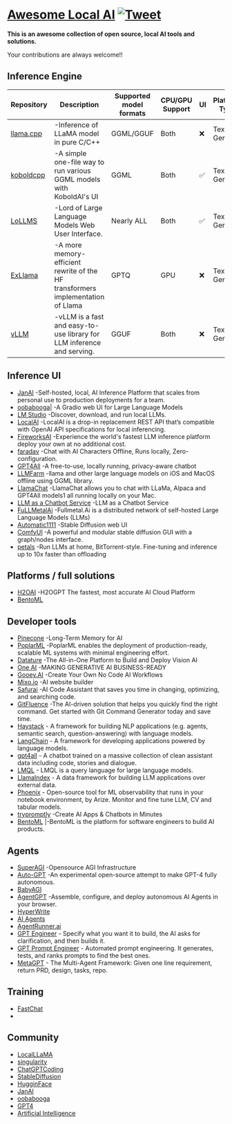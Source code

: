 

# [Awesome Local AI](https://github.com/janhq/awesome-local-ai) [![Tweet](https://img.shields.io/twitter/url/http/shields.io.svg?style=social)](https://twitter.com/intent/tweet?text=Awesome%20Local%20AI%20-%20a%20collection%20of%20open%20source,%20local%20AI%20tools%20and%20solutions%20by%20@jan_dotai&url=https://github.com/janhq/awesome-local-ai&hashtags=AI,OpenSource)

**This is an awesome collection of open source, local AI tools and solutions.**

  Your contributions are always welcome!!


## Inference Engine

| Repository | Description | Supported model formats | CPU/GPU Support | UI | Platform Type
|------------|-----------|------------|------------|------------|------------|
[llama.cpp](https://github.com/ggerganov/llama.cpp) |-Inference of LLaMA model in pure C/C++ | GGML/GGUF | Both | ❌ | Text-Gen
[koboldcpp](https://github.com/LostRuins/koboldcpp)| -A simple one-file way to run various GGML models with KoboldAI's UI | GGML| Both| ✅| Text-Gen
[LoLLMS](https://github.com/ParisNeo/lollms)| -Lord of Large Language Models Web User Interface. | Nearly ALL |Both |✅ |Text-Gen
[ExLlama](https://github.com/turboderp/exllama) |-A more memory-efficient rewrite of the HF transformers implementation of Llama | GPTQ |GPU| ❌ |Text-Gen
[vLLM](https://github.com/vllm-project/vllm) |-vLLM is a fast and easy-to-use library for LLM inference and serving. |GGUF|Both |❌|Text-Gen

## Inference UI
* [JanAI](https://github.com/janhq/jan.git) -Self-hosted, local, AI Inference Platform that scales from personal use to production deployments for a team.
* [oobabooga](https://github.com/oobabooga/text-generation-webui)| -A Gradio web UI for Large Language Models
* [LM Studio](https://lmstudio.ai/) -Discover, download, and run local LLMs.
* [LocalAI](https://github.com/go-skynet/LocalAI) -LocalAI is a drop-in replacement REST API that’s compatible with OpenAI API specifications for local inferencing. 
* [FireworksAI](https://app.fireworks.ai/) -Experience the world's fastest LLM inference platform deploy your own at no additional cost. 
* [faradav](https://faraday.dev/) -Chat with AI Characters Offline, Runs locally, Zero-configuration. 
* [GPT4All](https://gpt4all.io) -A free-to-use, locally running, privacy-aware chatbot
* [LLMFarm](https://github.com/guinmoon/LLMFarm) -llama and other large language models on iOS and MacOS offline using GGML library.
* [LlamaChat](https://llamachat.app/) -LlamaChat allows you to chat with LLaMa, Alpaca and GPT4All models1 all running locally on your Mac.
* [LLM as a Chatbot Service](https://github.com/deep-diver/LLM-As-Chatbot) -LLM as a Chatbot Service
* [FuLLMetalAi](https://www.fullmetal.ai/) -Fullmetal.Ai is a distributed network of self-hosted Large Language Models (LLMs)
* [Automatic1111](https://github.com/AUTOMATIC1111/stable-diffusion-webui) -Stable Diffusion web UI
* [ComfyUI](https://github.com/comfyanonymous/ComfyUI) -A powerful and modular stable diffusion GUI with a graph/nodes interface.
* [petals](https://github.com/bigscience-workshop/petals) -Run LLMs at home, BitTorrent-style. Fine-tuning and inference up to 10x faster than offloading


## Platforms / full solutions
* [H2OAI](https://h2o.ai/#tabs-320f3fc63d-item-aa19ad7787-tab) -H2OGPT The fastest, most accurate AI Cloud Platform
* [BentoML](https://github.com/bentoml/BentoML)

## Developer tools
* [Pinecone](https://www.pinecone.io) -Long-Term Memory for AI
* [PoplarML](https://www.poplarml.com) -PoplarML enables the deployment of production-ready, scalable ML systems with minimal engineering effort.
* [Datature](https://datature.io) -The All-in-One Platform to Build and Deploy Vision AI 
* [One AI](https://www.oneai.com/) -MAKING GENERATIVE AI BUSINESS-READY
* [Gooey.AI](https://gooey.ai/) -Create Your Own No Code AI Workflows
* [Mixo.io](https://mixo.io/?via=futurepedia) -AI website builder
* [Safurai](https://www.safurai.com) -AI Code Assistant that saves you time in changing, optimizing, and searching code.
* [GitFluence](https://www.gitfluence.com) -The AI-driven solution that helps you quickly find the right command. Get started with Git Command Generator today and save time.
* [Haystack](https://haystack.deepset.ai/) - A framework for building NLP applications (e.g. agents, semantic search, question-answering) with language models.
* [LangChain](https://langchain.com/) - A framework for developing applications powered by language models.
* [gpt4all](https://github.com/nomic-ai/gpt4all) - A chatbot trained on a massive collection of clean assistant data including code, stories and dialogue.
* [LMQL](https://lmql.ai/) - LMQL is a query language for large language models.
* [LlamaIndex](https://www.llamaindex.ai/) - A data framework for building LLM applications over external data.
* [Phoenix](https://phoenix.arize.com/) - Open-source tool for ML observability that runs in your notebook environment, by Arize. Monitor and fine tune LLM, CV and tabular models.
* [trypromptly](https://trypromptly.com/) -Create AI Apps & Chatbots in Minutes
* [BentoML](https://www.bentoml.com/) |-BentoML is the platform for software engineers to build AI products.

## Agents
* [SuperAGI](https://superagi.com/) -Opensource AGI Infrastructure
* [Auto-GPT](https://github.com/Significant-Gravitas/Auto-GPT) -An experimental open-source attempt to make GPT-4 fully autonomous.
* [BabyAGI](https://github.com/yoheinakajima/babyagi)
* [AgentGPT](https://agentgpt.reworkd.ai/) -Assemble, configure, and deploy autonomous AI Agents in your browser.
* [HyperWrite](https://www.hyperwriteai.com/)
* [AI Agents](https://aiagent.app/)
* [AgentRunner.ai](https://www.agentrunner.ai)
* [GPT Engineer](https://github.com/AntonOsika/gpt-engineer) - Specify what you want it to build, the AI asks for clarification, and then builds it.
* [GPT Prompt Engineer](https://github.com/mshumer/gpt-prompt-engineer) - Automated prompt engineering. It generates, tests, and ranks prompts to find the best ones.
* [MetaGPT](https://github.com/geekan/MetaGPT) - The Multi-Agent Framework: Given one line requirement, return PRD, design, tasks, repo.

## Training
* [FastChat](https://github.com/lm-sys/FastChat)
* 

## Community
* [LocalLLaMA](https://www.reddit.com/r/LocalLLaMA/)
* [singularity](https://www.reddit.com/r/singularity/)
* [ChatGPTCoding](https://www.reddit.com/r/ChatGPTCoding/)
* [StableDiffusion](https://www.reddit.com/r/StableDiffusion/)
* [HugginFace](https://discord.gg/hugging-face-879548962464493619)
* [JanAI](https://discord.gg/WWjdgYw9Fa)
* [oobabooga](https://www.reddit.com/r/Oobabooga/)
* [GPT4](https://www.reddit.com/r/GPT4/)
* [Artificial Intelligence](https://www.reddit.com/r/artificial/)

